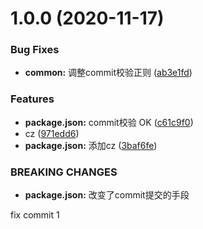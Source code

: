 # 1.0.0 (2020-11-17)


### Bug Fixes

* **common:** 调整commit校验正则 ([ab3e1fd](https://github.com/chenqinyang1994/antd-system-tencent-cloud/commit/ab3e1fd1f45fd4bac8904c6f1534d40942edb7e8))


### Features

* **package.json:** commit校验 OK ([c61c9f0](https://github.com/chenqinyang1994/antd-system-tencent-cloud/commit/c61c9f0142df689f7be977b4af5a1c832a090f47))
* cz ([971edd6](https://github.com/chenqinyang1994/antd-system-tencent-cloud/commit/971edd67ca902a4551cd6bcb84cba5845f385484))
* **package.json:** 添加cz ([3baf6fe](https://github.com/chenqinyang1994/antd-system-tencent-cloud/commit/3baf6fe3db13051d3102cc65f01bdad091cd7437))


### BREAKING CHANGES

* **package.json:** 改变了commit提交的手段

fix commit 1



